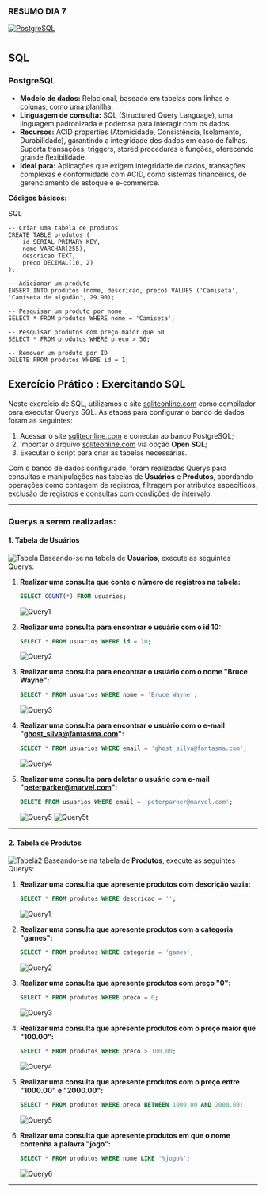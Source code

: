 ### RESUMO DIA 7

[![PostgreSQL](https://img.shields.io/badge/PostgreSQL-000?style=for-the-badge&logo=postgresql)](./dia7.md)

#

## SQL

### PostgreSQL

-   **Modelo de dados:** Relacional, baseado em tabelas com linhas e colunas, como uma planilha.
-   **Linguagem de consulta:** SQL (Structured Query Language), uma linguagem padronizada e poderosa para interagir com os dados.
-   **Recursos:** ACID properties (Atomicidade, Consistência, Isolamento, Durabilidade), garantindo a integridade dos dados em caso de falhas. Suporta transações, triggers, stored procedures e funções, oferecendo grande flexibilidade.
-   **Ideal para:** Aplicações que exigem integridade de dados, transações complexas e conformidade com ACID, como sistemas financeiros, de gerenciamento de estoque e e-commerce.

**Códigos básicos:**

SQL

```
-- Criar uma tabela de produtos
CREATE TABLE produtos (
    id SERIAL PRIMARY KEY,
    nome VARCHAR(255),
    descricao TEXT,
    preco DECIMAL(10, 2)
);

-- Adicionar um produto
INSERT INTO produtos (nome, descricao, preco) VALUES ('Camiseta', 'Camiseta de algodão', 29.90);

-- Pesquisar um produto por nome
SELECT * FROM produtos WHERE nome = 'Camiseta';

-- Pesquisar produtos com preço maior que 50
SELECT * FROM produtos WHERE preco > 50;

-- Remover um produto por ID
DELETE FROM produtos WHERE id = 1;

```
## Exercício Prático : Exercitando SQL

Neste exercício de SQL, utilizamos o site [sqliteonline.com](https://sqliteonline.com/) como compilador para executar Querys SQL. As etapas para configurar o banco de dados foram as seguintes:

1. Acessar o site [sqliteonline.com](https://sqliteonline.com/) e conectar ao banco PostgreSQL;
2. Importar o arquivo [sqliteonline.com](../Exercícios/SQL/database_challenge.sql) via opção **Open SQL**;
3. Executar o script para criar as tabelas necessárias.

Com o banco de dados configurado, foram realizadas Querys para consultas e manipulações nas tabelas de **Usuários** e **Produtos**, abordando operações como contagem de registros, filtragem por atributos específicos, exclusão de registros e consultas com condições de intervalo.

---

### Querys a serem realizadas:

#### 1. Tabela de Usuários
![Tabela](../Exercícios/SQL/tabelaUsuarios.png)
Baseando-se na tabela de **Usuários**, execute as seguintes Querys:

1. **Realizar uma consulta que conte o número de registros na tabela:**

   ```sql
   SELECT COUNT(*) FROM usuarios;
   ```
   ![Query1](../Exercícios/SQL/query1usuarios.png)
  

2. **Realizar uma consulta para encontrar o usuário com o id 10:**

   ```sql
   SELECT * FROM usuarios WHERE id = 10;
   ```
   ![Query2](../Exercícios/SQL/query2usuarios.png)

3. **Realizar uma consulta para encontrar o usuário com o nome "Bruce Wayne":**

   ```sql
   SELECT * FROM usuarios WHERE nome = 'Bruce Wayne';
   ```
   ![Query3](../Exercícios/SQL/query3usuarios.png)

4. **Realizar uma consulta para encontrar o usuário com o e-mail "ghost_silva@fantasma.com":**

   ```sql
   SELECT * FROM usuarios WHERE email = 'ghost_silva@fantasma.com';
   ```
   ![Query4](../Exercícios/SQL/query4usuarios.png)

5. **Realizar uma consulta para deletar o usuário com e-mail "peterparker@marvel.com":**

   ```sql
   DELETE FROM usuarios WHERE email = 'peterparker@marvel.com';
   ```
   ![Query5](../Exercícios/SQL/query5usuarios.png)
   ![Query5t](../Exercícios/SQL/query5usuariosTabela.png)

---

#### 2. Tabela de Produtos
![Tabela2](../Exercícios/SQL/tabelaProdutos.png)
Baseando-se na tabela de **Produtos**, execute as seguintes Querys:

1. **Realizar uma consulta que apresente produtos com descrição vazia:**

   ```sql
   SELECT * FROM produtos WHERE descricao = '';
   ```
   ![Query1](../Exercícios/SQL/query1produtos.png)

2. **Realizar uma consulta que apresente produtos com a categoria "games":**

   ```sql
   SELECT * FROM produtos WHERE categoria = 'games';
   ```
   ![Query2](../Exercícios/SQL/query2produtos.png)

3. **Realizar uma consulta que apresente produtos com preço "0":**

   ```sql
   SELECT * FROM produtos WHERE preco = 0;
   ```
   ![Query3](../Exercícios/SQL/query3produtos.png)

4. **Realizar uma consulta que apresente produtos com o preço maior que "100.00":**

   ```sql
   SELECT * FROM produtos WHERE preco > 100.00;
   ```
   ![Query4](../Exercícios/SQL/query4produtos.png)


5. **Realizar uma consulta que apresente produtos com o preço entre "1000.00" e "2000.00":**

   ```sql
   SELECT * FROM produtos WHERE preco BETWEEN 1000.00 AND 2000.00;
   ```
   ![Query5](../Exercícios/SQL/query5produtos.png)

6. **Realizar uma consulta que apresente produtos em que o nome contenha a palavra "jogo":**

   ```sql
   SELECT * FROM produtos WHERE nome LIKE '%jogo%';
   ```
   ![Query6](../Exercícios/SQL/query6produtos.png)

---

